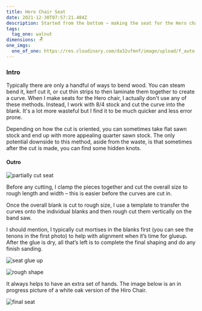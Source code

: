 ```yaml
---
title: Hero Chair Seat
date: 2021-12-30T07:57:21.484Z
description: Started from the bottom – making the seat for the Hero chair
tags:
  tag_one: walnut
dimensions: 🪑
one_imgs:
  one_of_one: https://res.cloudinary.com/da32ufmnf/image/upload/f_auto,q_50/v1640851222/proportional.design-v2/IMG_9546_wsyn5t.jpg
---
```

### Intro

Typically there are only a handful of ways to bend wood. You can steam bend it, kerf cut it, or cut thin strips to then laminate them together to create a curve. When I make seats for the Hero chair, I actually don't use any of these methods. Instead, I work with 8/4 stock and cut the curve into the blank. It's a lot more wasteful but I find it to be much quicker and less error prone.

Depending on how the cut is oriented, you can sometimes take flat sawn stock and end up with more appealing quarter sawn stock. The only potential downside to this method, aside from the waste, is that sometimes after the cut is made, you can find some hidden knots.

#### Outro

![partially cut seat](https://res.cloudinary.com/da32ufmnf/image/upload/f_auto,q_50/v1640856264/proportional.design-v2/IMG_9547_mazlnk.jpg)

Before any cutting, I clamp the pieces together and cut the overall size to rough length and width – this is easier before the curves are cut in.

Once the overall blank is cut to rough size, I use a template to transfer the curves onto the individual blanks and then rough cut them vertically on the band saw.

I should mention, I typically cut mortises in the blanks first (you can see the tenons in the first photo) to help with alignment when it’s time for glueup. After the glue is dry, all that’s left is to complete the final shaping and do any finish sanding.

![seat glue up](https://res.cloudinary.com/da32ufmnf/image/upload/f_auto,q_50/v1640909716/proportional.design-v2/hero-chair-seat/02_cs3dlt.jpg)

![rough shape](https://res.cloudinary.com/da32ufmnf/image/upload/f_auto,q_50/v1640909716/proportional.design-v2/hero-chair-seat/03_xhaprt.jpg)

It always helps to have an extra set of hands. The image below is an in progress picture of a white oak version of the Hiro Chair.

![final seat](https://res.cloudinary.com/da32ufmnf/image/upload/f_auto,q_50/v1640909716/proportional.design-v2/hero-chair-seat/01_fzqlvt.jpg)
